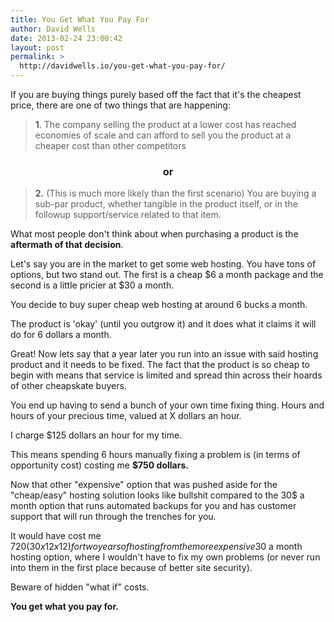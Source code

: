 ```yaml
---
title: You Get What You Pay For
author: David Wells
date: 2013-02-24 23:00:42
layout: post
permalink: >
  http://davidwells.io/you-get-what-you-pay-for/
---
```


If you are buying things purely based off the fact that it's the cheapest price, there are one of two things that are happening:

<blockquote><strong>1</strong>. The company selling the product at a lower cost has reached economies of scale and can afford to sell you the product at a cheaper cost than other competitors</blockquote>

<h3 style="text-align: center;">or</h3>

<blockquote><strong>2.</strong> (This is much more likely than the first scenario) You are buying a sub-par product, whether tangible in the product itself, or in the followup support/service related to that item.</blockquote>
What most people don't think about when purchasing a product is the <strong>aftermath of that decision</strong>.

Let's say you are in the market to get some web hosting. You have tons of options, but two stand out. The first is a cheap $6 a month package and the second is a little pricier at $30 a month.

You decide to buy super cheap web hosting at around 6 bucks a month.

The product is 'okay' (until you outgrow it) and it does what it claims it will do for 6 dollars a month.

Great! Now lets say that a year later you run into an issue with said hosting product and it needs to be fixed. The fact that the product is so cheap to begin with means that service is limited and spread thin across their hoards of other cheapskate buyers.

You end up having to send a bunch of your own time fixing thing. Hours and hours of your precious time, valued at X dollars an hour.

I charge $125 dollars an hour for my time.

This means spending 6 hours manually fixing a problem is (in terms of opportunity cost) costing me <strong>$750 dollars.</strong>

Now that other "expensive" option that was pushed aside for the "cheap/easy" hosting solution looks like bullshit compared to the 30$ a month option that runs automated backups for you and has customer support that will run through the trenches for you.

It would have cost me $720 (30 x 12 x 12) for two years of hosting from the more expensive 30$ a month hosting option, where I wouldn't have to fix my own problems (or never run into them in the first place because of better site security).

Beware of hidden "what if" costs.

<strong>You get what you pay for.</strong>
